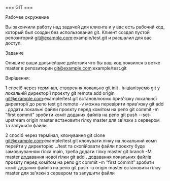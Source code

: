 === GIT ===

Рабочее окружение

Вы закончили работу над задачей для клиента и у вас есть рабочий код, который был создан без использования git. Клиент создал пустой репозиторий git@example.com:example/test.git и расшалил для вас доступ.

Задание

Опишите ваши дальнейшие действия что бы ваш код появился в ветке master в репозитории git@example.com:example/test.git

Вирішення:

1 спосіб через термінал, створення локально
git init . ініціалізуємо git у локальній директорії проєкту
git remote add origin git@example.com:example/test.git встановлюємо прив'язку локальної директорії до репо test
git remote -v можна перевірити прив'язку
git add . додати локальні файли проєкту перед комітом на репо
git commit -m "first commit" зробити коміт доданих файлів на репо
git push --set-upstream origin master встановити гілку master для зв'язки з сервером та запушити файли

2 спосіб через термінал, клонування
git clone git@example.com:example/test.git клонувати лінку на локальний комп
перейти у директорію ../test та скопійовати файли проєкту
буде замовчуванням гілка main, треба додати гілку master
git branch -M master додавання нової гілки
git add . додавання локальних файлів проєкту перед комітом на репо
git commit -m "first commit" зробити коміт доданих файлів на репо
git push -u origin master встановити гілку master для зв'язки з сервером та запушити файли
